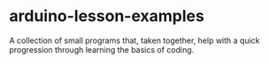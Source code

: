 # arduino-lesson-examples
A collection of small programs that, taken together, help with a quick progression through learning the basics of coding. 
